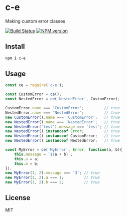 # c-e

Making custom error classes

[![Build Status][travis-image]][travis-url]
[![NPM version][npm-image]][npm-url]

## Install

```bash
npm i c-e
```

## Usage

```js
const ce = require('c-e');

const CustomError = ce();
const NestedError = ce('NestedError', CustomError);

CustomError.name === 'CustomError';         // true
NestedError.name === 'NestedError';         // true
new CustomError().name === 'CustomError';   // true
new NestedError().name === 'NestedError';   // true
new NestedError('test').message === 'test'; // true
new NestedError() instanceof Error;         // true
new NestedError() instanceof CustomError;   // true
new NestedError() instanceof NestedError;   // true

const MyError = ce('MyError', Error, function(a, b){
    this.message = `${a + b}`;
    this.a = a;
    this.b = b;
});
new MyError(1, 2).message === '3'; // true
new MyError(1, 2).a === 1;         // true
new MyError(1, 2).b === 2;         // true
```

## License

MIT

[npm-url]: https://npmjs.org/package/c-e
[npm-image]: https://badge.fury.io/js/c-e.svg
[travis-url]: https://travis-ci.org/astur/c-e
[travis-image]: https://travis-ci.org/astur/c-e.svg?branch=master